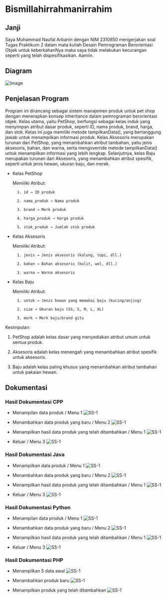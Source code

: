 # Bismillahirrahmanirrahim

## Janji
Saya Muhammad Naufal Arbanin dengan NIM 2310850 mengerjakan soal Tugas Praktikum 2 dalam mata kuliah Desain Pemrograman Berorientasi Objek untuk keberkahanNya maka saya tidak melakukan kecurangan seperti yang telah dispesifikasikan. Aamiin.

## Diagram
![Image](https://github.com/user-attachments/assets/21a97fdd-6097-4050-a415-1887e254fcca)

## Penjelasan Program

Program ini dirancang sebagai sistem manajemen produk untuk pet shop dengan menerapkan konsep inheritance dalam pemrograman berorientasi objek. Kelas utama, yaitu PetShop, berfungsi sebagai kelas induk yang menyimpan atribut dasar produk, seperti ID, nama produk, brand, harga, dan stok. Kelas ini juga memiliki metode tampilkanData(), yang bertanggung jawab untuk menampilkan informasi produk. Kelas Aksesoris merupakan turunan dari PetShop, yang menambahkan atribut tambahan, yaitu jenis aksesoris, bahan, dan warna, serta mengoverride metode tampilkanData() untuk menampilkan informasi yang lebih lengkap. Selanjutnya, kelas Baju merupakan turunan dari Aksesoris, yang menambahkan atribut spesifik, seperti untuk jenis hewan, ukuran baju, dan merek.

- Kelas PetShop
    
    Memiliki Atribut:

        1. id → ID produk

        2. nama_produk → Nama produk

        3. brand → Merk produk

        4. harga_produk → Harga produk

        5. stok_produk → Jumlah stok produk

- Kelas Aksesoris

    Memiliki Atribut:

        1. jenis → Jenis aksesoris (kalung, topi, dll.)

        2. bahan → Bahan aksesoris (kulit, wol, dll.)

        3. warna → Warna aksesoris

- Kelas Baju

    Memiliki Atribut:

        1. untuk → Jenis hewan yang memakai baju (kucing/anjing)

        2. size → Ukuran baju (SS, S, M, L, XL)

        3. merk → Merk baju/brand gitu

Kesimpulan:
1. PetShop adalah kelas dasar yang menyediakan atribut umum untuk semua produk.

2. Aksesoris adalah kelas menengah yang menambahkan atribut spesifik untuk aksesoris.

3. Baju adalah kelas paling khusus yang menambahkan atribut tambahan untuk pakaian hewan.

## Dokumentasi
### Hasil Dokumentasi CPP
- Menampilan data produk / Menu 1
![SS-1](https://github.com/Abangnin/TP2DPBO2025C2/blob/main/CPP/Dokumentasi/cppnih-1.jpg)

- Menambahkan data produk yang baru / Menu 2
![SS-1](https://github.com/Abangnin/TP2DPBO2025C2/blob/main/CPP/Dokumentasi/cppnih-2.jpg)

- Menampilkan hasil data produk yang telah ditambahkan / Menu 1
![SS-1](https://github.com/Abangnin/TP2DPBO2025C2/blob/main/CPP/Dokumentasi/cppnih-3.jpg)

- Keluar / Menu 3
![SS-1](https://github.com/Abangnin/TP2DPBO2025C2/blob/main/CPP/Dokumentasi/cppnih-4.jpg)

### Hasil Dokumentasi Java
- Menampilkan data produk / Menu 1
![SS-1](https://github.com/Abangnin/TP2DPBO2025C2/blob/main/Java/Dokumentasi/javanih-1.jpg)

- Menambahkan data produk yang baru / Menu 2
![SS-1](https://github.com/Abangnin/TP2DPBO2025C2/blob/main/Java/Dokumentasi/javanih-2.jpg)

- Menampilkan hasil data produk yang telah ditambahkan / Menu 1
![SS-1](https://github.com/Abangnin/TP2DPBO2025C2/blob/main/Java/Dokumentasi/javanih-3.jpg)

- Keluar / Menu 3
![SS-1](https://github.com/Abangnin/TP2DPBO2025C2/blob/main/Java/Dokumentasi/javanih-4.jpg)

### Hasil Dokumentasi Python
- Menampilan data produk / Menu 1
![SS-1](https://github.com/Abangnin/TP2DPBO2025C2/blob/main/Python/Dokumentasi/piton-1.jpg)

- Menambahkan data produk yang baru / Menu 2
![SS-1](https://github.com/Abangnin/TP2DPBO2025C2/blob/main/Python/Dokumentasi/piton-2.jpg)

- Menampilkan hasil data produk yang telah ditambahkan / Menu 1
![SS-1](https://github.com/Abangnin/TP2DPBO2025C2/blob/main/Python/Dokumentasi/piton-3.jpg)

- Keluar / Menu 3
![SS-1](https://github.com/Abangnin/TP2DPBO2025C2/blob/main/Python/Dokumentasi/piton-4.jpg)

### Hasil Dokumentasi PHP
- Menampilkan 5 data awal
![SS-1](https://github.com/Abangnin/TP2DPBO2025C2/blob/main/PHP/Dokumentasi/pehape-1.jpg)

- Menambahkan produk baru
![SS-1](https://github.com/Abangnin/TP2DPBO2025C2/blob/main/PHP/Dokumentasi/pehape-2.jpg)

- Menampilkan produk yang telah ditambahkan
![SS-1](https://github.com/Abangnin/TP2DPBO2025C2/blob/main/PHP/Dokumentasi/pehape-3.jpg)

